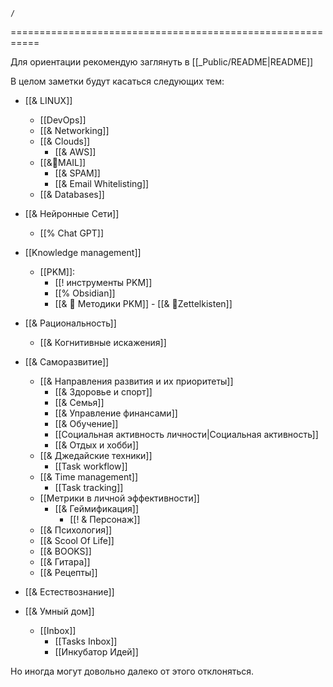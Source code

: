 ``` ActivityHistory
/
```
===========================================================

Для ориентации рекомендую заглянуть в [[_Public/README|README]]

В целом заметки будут касаться следующих тем:
- [[& LINUX]]
	- [[DevOps]]
	- [[& Networking]]
	- [[& Clouds]]
		- [[& AWS]]
	- [[&🌲️MAIL]]
		- [[& SPAM]]
		- [[& Email Whitelisting]]
	- [[& Databases]]
- [[& Нейронные Сети]]
	- [[% Chat GPT]]
- [[Knowledge management]] 
	- [[PKM]]:
		- [[! инструменты PKM]]
		- [[% Obsidian]]
		- [[& 🌱️ Методики PKM]]
			- [[& 🌲️Zettelkisten]]
- [[& Рациональность]]
	- [[& Когнитивные искажения]]
- [[& Саморазвитие]]
	- [[& Направления развития и их приоритеты]]
		- [[&  Здоровье и спорт]]
		- [[& Семья]]
		- [[& Управление финансами]]
		- [[& Обучение]]
		- [[Социальная активность личности|Социальная активность]]
		- [[& Отдых и хобби]]
	- [[& Джедайские техники]]
		- [[Task workflow]]
	 - [[& Time management]]
		 - [[Task tracking]]
	- [[Метрики в личной эффективности]]
		- [[& Геймификация]]
			- [[! & Персонаж]]
	- [[& Психология]]
	- [[& Scool Of Life]]
	- [[& BOOKS]]
	- [[& Гитара]]
	- [[& Рецепты]]
- [[& Естествознание]]
- [[& Умный дом]]

  - [[Inbox]]
	  - [[Tasks Inbox]]
	  - [[Инкубатор Идей]]
  
Но иногда могут довольно далеко от этого отклоняться.